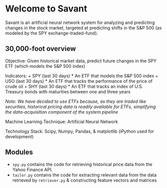 Welcome to Savant
=================

Savant is an artificial neural network system for analyzing and predicting changes in the stock market, targeted at predicting shifts in the S&P 500 (as modeled by the SPY exchange-traded-fund).

30,000-foot overview
--------------------

Objective: Given historical market data, predict future changes in the SPY ETF (which models the S&P 500 index)

Indicators:
    + SPY (last 30 days)
        * An ETF that models the S&P 500 index
    + USO (last 30 days)
        * An ETF that tracks the performance of the price of crude oil
    + SHY (last 30 days)
        * An ETF that tracks an index of U.S. Treasury bonds with maturities between one and three years

*Note: We have decided to use ETFs because, as they are traded like securities, historical pricing data is readily available for ETFs, simplifying the data-acquisition component of the system pipeline*

Machine Learning Technique: Artificial Neural Network

Technology Stack: Scipy, Numpy, Pandas, & matplotlib (iPython used for development)

Modules
-------

+ `spy.py` contains the code for retrieving historical price data from the Yahoo Finance API.
+ `tailor.py` contains the code for extracting relevant data from the data retrieved by `retriever.py` & constructing feature vectors and matrices